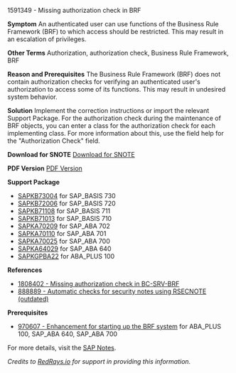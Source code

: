 1591349 - Missing authorization check in BRF

**Symptom**
An authenticated user can use functions of the Business Rule Framework (BRF) to which access should be restricted. This may result in an escalation of privileges.

**Other Terms**
Authorization, authorization check, Business Rule Framework, BRF

**Reason and Prerequisites**
The Business Rule Framework (BRF) does not contain authorization checks for verifying an authenticated user's authorization to access some of its functions. This may result in undesired system behavior.

**Solution**
Implement the correction instructions or import the relevant Support Package.
For the authorization check during the maintenance of BRF objects, you can enter a class for the authorization check for each implementing class. For more information about this, use the field help for the "Authorization Check" field.

**Download for SNOTE**
[Download for SNOTE](https://notesdownloads.sap.com/note/0040000009447252017)

**PDF Version**
[PDF Version](https://userapps.support.sap.com/sap/support/sfm/notes/print/0001591349?language=en-US&token=057308E63A8C9463E812BFD1ABF3892B)

**Support Package**
- [SAPKB73004](https://me.sap.com/supportpackage/SAPKB73004) for SAP_BASIS 730
- [SAPKB72006](https://me.sap.com/supportpackage/SAPKB72006) for SAP_BASIS 720
- [SAPKB71108](https://me.sap.com/supportpackage/SAPKB71108) for SAP_BASIS 711
- [SAPKB71013](https://me.sap.com/supportpackage/SAPKB71013) for SAP_BASIS 710
- [SAPKA70209](https://me.sap.com/supportpackage/SAPKA70209) for SAP_ABA 702
- [SAPKA70110](https://me.sap.com/supportpackage/SAPKA70110) for SAP_ABA 701
- [SAPKA70025](https://me.sap.com/supportpackage/SAPKA70025) for SAP_ABA 700
- [SAPKA64029](https://me.sap.com/supportpackage/SAPKA64029) for SAP_ABA 640
- [SAPKGPBA22](https://me.sap.com/supportpackage/SAPKGPBA22) for ABA_PLUS 100

**References**
- [1808402 - Missing authorization check in BC-SRV-BRF](https://me.sap.com/notes/1808402)
- [888889 - Automatic checks for security notes using RSECNOTE (outdated)](https://me.sap.com/notes/888889)

**Prerequisites**
- [970607 - Enhancement for starting up the BRF system](https://me.sap.com/notes/970607) for ABA_PLUS 100, SAP_ABA 640, SAP_ABA 700

For more details, visit the [SAP Notes](https://me.sap.com/notes/0001591349).

*Credits to [RedRays.io](https://redrays.io) for support in providing this information.*